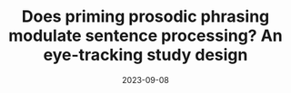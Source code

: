 ---
title: "Does priming prosodic phrasing modulate sentence processing? An eye-tracking study design"
collection: talks
type: "Internal presentation"
permalink: /talks/2023-09-08-bevivino-XL-2023
venue: "Experimental Linguistics Workshop "
date: 2023-09-08
location: "Paris, France"

citation: '<strong>Bevivino, D. </strong>(2023, September 8). Does priming prosodic phrase modulate sentence processing? An eye-tracking study design. <em>Experimental Linguistic Workshop</em>. Paris, France.'
coauthors: 'False'
category: invited
---